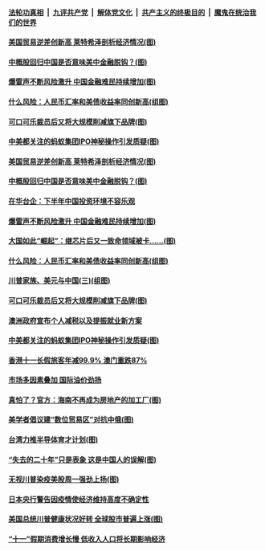 ####  [法轮功真相](../../../../basic/blob/master/README.md?t=10080331) &nbsp;|&nbsp; [九评共产党](../../../../9ping.md/blob/master/README.md?t=10080331) &nbsp;|&nbsp; [解体党文化](../../../../jtdwh.md/blob/master/README.md?t=10080331)  &nbsp;|&nbsp; [共产主义的终极目的](../../../../gczydzjmd.md/blob/master/README.md?t=10080331) &nbsp;|&nbsp; [魔鬼在统治我们的世界](../../../../mgztzwmdsj.md/blob/master/README.md?t=10080331) 

#### [美国贸易逆差创新高 莱特希泽剖析经济情况(图)](../pages/p5/948479.md?t=10080331) 

#### [中概股回归中国是否意味美中金融脱钩？(图)](../pages/p5/948475.md?t=10080331) 

#### [爆雷声不断风险激升 中国金融难民持续增加(图)](../pages/p5/948390.md?t=10080331) 

#### [什么风险：人民币汇率和美债收益率同创新高(组图)](../pages/p5/948425.md?t=10080331) 

#### [可口可乐裁员后又将大规模削减旗下品牌(图)](../pages/p5/948380.md?t=10080331) 

#### [中美都关注的蚂蚁集团IPO神秘操作引发质疑(图)](../pages/p5/948372.md?t=10080331) 

#### [美国贸易逆差创新高 莱特希泽剖析经济情况(图)](../pages/p5/948479.md?t=10080331) 

#### [中概股回归中国是否意味美中金融脱钩？(图)](../pages/p5/948475.md?t=10080331) 

#### [在华台企：下半年中国投资环境不容乐观](../pages/p5/948473.md?t=10080331) 

#### [爆雷声不断风险激升 中国金融难民持续增加(图)](../pages/p5/948390.md?t=10080331) 

#### [大国如此“崛起”：继芯片后又一致命领域被卡……(图)](../pages/p5/948420.md?t=10080331) 

#### [什么风险：人民币汇率和美债收益率同创新高(组图)](../pages/p5/948425.md?t=10080331) 

#### [川普家族、美元与中国(三)(组图)](../pages/p5/948427.md?t=10080331) 

#### [可口可乐裁员后又将大规模削减旗下品牌(图)](../pages/p5/948380.md?t=10080331) 

#### [澳洲政府宣布个人减税以及提振就业新方案](../pages/p5/948382.md?t=10080331) 

#### [中美都关注的蚂蚁集团IPO神秘操作引发质疑(图)](../pages/p5/948372.md?t=10080331) 

#### [香港十一长假旅客年减99.9% 澳门重跌87%](../pages/p5/948366.md?t=10080331) 

#### [市场多因素叠加 国际油价劲扬](../pages/p5/948365.md?t=10080331) 

#### [真怕了？官方：海南不再成为房地产的加工厂(图)](../pages/p5/948284.md?t=10080331) 

#### [美学者倡议建“数位贸易区”对抗中俄(图)](../pages/p5/948313.md?t=10080331) 

#### [台湾力推半导体育才计划(图)](../pages/p5/948309.md?t=10080331) 

#### [“失去的二十年”只是表象 这是中国人的误解(图)](../pages/p5/948287.md?t=10080331) 

#### [无视川普染疫美股周一强劲上扬(图)](../pages/p5/948306.md?t=10080331) 

#### [日本央行警告因疫情使经济维持高度不确定性](../pages/p5/948291.md?t=10080331) 

#### [美国总统川普健康状况好转 全球股市普遍上涨(图)](../pages/p5/948275.md?t=10080331) 

#### [“十一”假期消费增长慢 低收入人口将长期影响经济](../pages/p5/948271.md?t=10080331) 

